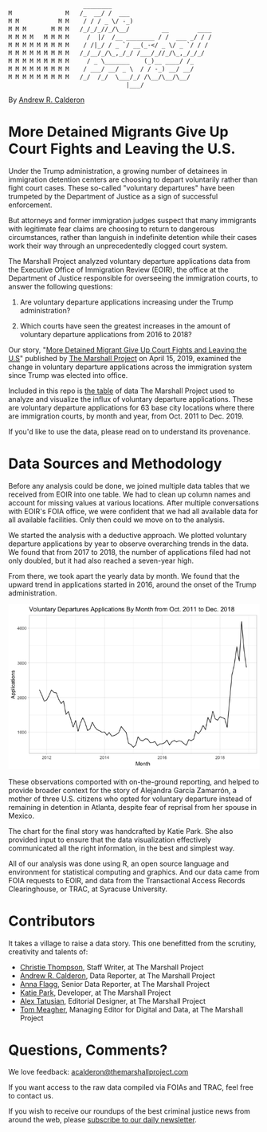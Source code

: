 ```
                     ________                            
M               M   /_  __/ /  ___                       
M M           M M    / / / _ \/ -_)                      
M M M       M M M   /_/_/_//_/\__/         __        ____
M M M M   M M M M     /  |/  /__ ________ / /  ___ _/ / /
M M M M M M M M M    / /|_/ / _ `/ __(_-</ _ \/ _ `/ / /
M M M M M M M M M   /_/__/_/\_,_/_/ /___/_//_/\_,_/_/_/  
M M M M M M M M M     / _ \_______    (_)__ ____/ /_     
M M M M M M M M M    / ___/ __/ _ \  / / -_) __/ __/     
M M M M M M M M M   /_/  /_/  \___/_/ /\__/\__/\__/     
                                 |___/  
```

By [Andrew R. Calderon](https://www.themarshallproject.org/staff/andrew-r.-calderon)

# More Detained Migrants Give Up Court Fights and Leaving the U.S.
Under the Trump administration, a growing number of detainees in immigration detention centers are choosing to depart voluntarily rather than fight court cases. These so-called "voluntary departures" have been trumpeted by the Department of Justice as a sign of successful enforcement.

But attorneys and former immigration judges suspect that many immigrants with legitimate fear claims are choosing to return to dangerous circumstances, rather than languish in indefinite detention while their cases work their way through an unprecedentedly clogged court system.

The Marshall Project analyzed voluntary departure applications data from the Executive Office of Immigration Review (EOIR), the office at the Department of Justice responsible for overseeing the immigration courts, to answer the following questions:


1. Are voluntary departure applications increasing under the Trump administration?  


2. Which courts have seen the greatest increases in the amount of voluntary departure applications from 2016 to 2018?   

Our story, "[More Detained Migrant Give Up Court Fights and Leaving the U.S](https://www.themarshallproject.org/2019/04/15/more-detained-immigrants-are-giving-up-court-fights-and-leaving-the-u-s)" published by [The Marshall Project](http://themarshallproject.org) on April 15, 2019, examined the change in voluntary departure applications across the immigration system since Trump was elected into office.

Included in this repo is [the table](data/df_monthly_vdeparture_applications_2012_2018.csv) of data The Marshall Project used to analyze and visualize the influx of voluntary departure applications. These are voluntary departure applications for 63 base city locations where there are immigration courts, by month and year, from Oct. 2011 to Dec. 2019.

If you'd like to use the data, please read on to understand its provenance.

# Data Sources and Methodology

Before any analysis could be done, we joined multiple data tables that we received from EOIR into one table. We had to clean up column names and account for missing values at various locations. After multiple conversations with EOIR's FOIA office, we were confident that we had all available data for all available facilities. Only then could we move on to the analysis.

We started the analysis with a deductive approach. We plotted voluntary departure applications by year to observe overarching trends in the data. We found that from 2017 to 2018, the number of applications filed had not only doubled, but it had also reached a seven-year high.

From there, we took apart the yearly data by month. We found that the upward trend in applications started in 2016, around the onset of the Trump administration.

![Voluntary Departure Applications, by month, from 2012 to 2018](https://github.com/themarshallproject/eoir_voluntary_departures_applications/blob/master/plots/Voluntary_Departure_Applications_by_Month.png)

These observations comported with on-the-ground reporting, and helped to provide broader context for the story of Alejandra García Zamarrón, a mother of three U.S. citizens who opted for voluntary departure instead of remaining in detention in Atlanta, despite fear of reprisal from her spouse in Mexico.

The chart for the final story was handcrafted by Katie Park. She also provided input to ensure that the data visualization effectively communicated all the right information, in the best and simplest way.

All of our analysis was done using R, an open source language and environment for statistical computing and graphics. And our data came from FOIA requests to EOIR, and data from the Transactional Access Records Clearinghouse, or TRAC, at Syracuse University.


# Contributors
It takes a village to raise a data story. This one benefitted from the scrutiny, creativity and talents of:

- [Christie Thompson](https://www.themarshallproject.org/staff/christie-thompson), Staff Writer, at The Marshall Project
- [Andrew R. Calderon](https://www.themarshallproject.org/staff/andrew-r.-calderon), Data Reporter, at The Marshall Project
- [Anna Flagg](https://www.themarshallproject.org/staff/anna-flagg), Senior Data Reporter, at The Marshall Project
- [Katie Park](https://www.themarshallproject.org/staff/katie-park), Developer, at The Marshall Project
- [Alex Tatusian](https://www.themarshallproject.org/staff/alex-tatusian), Editorial Designer, at The Marshall Project
- [Tom Meagher](https://www.themarshallproject.org/staff/tom-meagher), Managing Editor for Digital and Data, at The Marshall Project


# Questions, Comments?
We love feedback: acalderon@themarshallproject.com

If you want access to the raw data compiled via FOIAs and TRAC, feel free to contact us.

If you wish to receive our roundups of the best criminal justice news from around the web, please [subscribe to our daily newsletter](https://themarshallproject.us3.list-manage.com/subscribe?u=a92567c13cca06b470824aead&id=5e02cdad9d).
